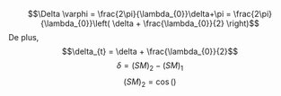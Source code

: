 $$\Delta \varphi = \frac{2\pi}{\lambda_{0}}\delta+\pi = \frac{2\pi}{\lambda_{0}}\left( \delta + \frac{\lambda_{0}}{2} \right)$$
De plus, 
$$\delta_{t} = \delta + \frac{\lambda_{0}}{2}$$
$$\delta = (SM)_{2} - (SM)_{1}$$
$$(SM)_{2} = \cos()$$